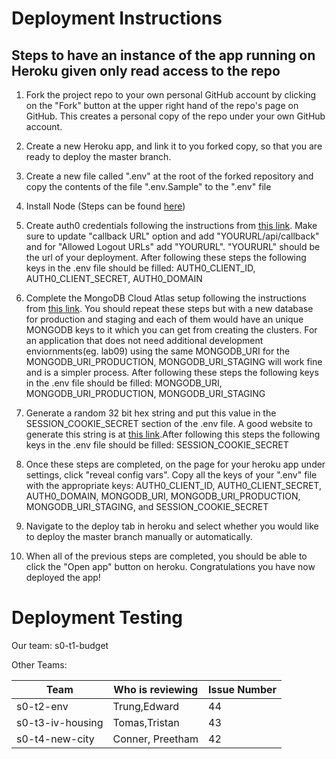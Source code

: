 # Deployment Instructions

## Steps to have an instance of the app running on Heroku given only read access to the repo

1. Fork the project repo to your own personal GitHub account by clicking on the "Fork" button at the upper right hand of the repo's page on GitHub. This creates a personal copy of the repo under your own GitHub account.

2. Create a new Heroku app, and link it to you forked copy, so that you are ready to deploy the master branch.

3. Create a new file called ".env" at the root of the forked repository and copy the contents of the file ".env.Sample" to the ".env" file

4. Install Node (Steps can be found [here](https://github.com/ucsb-cs48-s20/project-s0-t1-budget/blob/master/docs/INSTALL_NODE_INSTRUCTIONS.md))

5. Create auth0 credentials following the instructions from [this link](https://github.com/ucsb-cs48-s20/demo-nextjs-app/blob/master/docs/auth0-localhost.md). Make sure to update "callback URL" option and add "YOURURL/api/callback" and for "Allowed Logout URLs" add "YOURURL". "YOURURL" should be the url of your deployment. After following these steps the following keys in the .env file should be filled: AUTH0_CLIENT_ID, AUTH0_CLIENT_SECRET, AUTH0_DOMAIN

6. Complete the MongoDB Cloud Atlas setup following the instructions from [this link](https://ucsb-cs48.github.io/topics/mongodb_cloud_atlas_setup/). You should repeat these steps but with a new database for production and staging and each of them would have an unique MONGODB keys to it which you can get from creating the clusters. For an application that does not need additional development enviornments(eg. lab09) using the same MONGODB_URI for the MONGODB_URI_PRODUCTION, MONGODB_URI_STAGING will work fine and is a simpler process. After following these steps the following keys in the .env file should be filled: MONGODB_URI, MONGODB_URI_PRODUCTION, MONGODB_URI_STAGING

7. Generate a random 32 bit hex string and put this value in the SESSION_COOKIE_SECRET section of the .env file. A good website to generate this string is at [this link](https://www.browserling.com/tools/random-hex).After following this steps the following keys in the .env file should be filled: SESSION_COOKIE_SECRET

8. Once these steps are completed, on the page for your heroku app under settings, click "reveal config vars". Copy all the keys of your ".env" file with the appropriate keys: AUTH0_CLIENT_ID, AUTH0_CLIENT_SECRET, AUTH0_DOMAIN, MONGODB_URI, MONGODB_URI_PRODUCTION, MONGODB_URI_STAGING, and SESSION_COOKIE_SECRET

9. Navigate to the deploy tab in heroku and select whether you would like to deploy the master branch manually or automatically.

10. When all of the previous steps are completed, you should be able to click the "Open app" button on heroku. Congratulations you have now deployed the app!

# Deployment Testing

Our team: s0-t1-budget

Other Teams:

| Team             | Who is reviewing | Issue Number |
| ---------------- | ---------------- | ------------ |
| s0-t2-env        | Trung,Edward     | 44           |
| s0-t3-iv-housing | Tomas,Tristan    | 43           |
| s0-t4-new-city   | Conner, Preetham | 42           |
